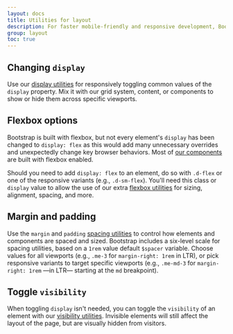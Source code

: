 ```yaml
---
layout: docs
title: Utilities for layout
description: For faster mobile-friendly and responsive development, Bootstrap includes dozens of utility classes for showing, hiding, aligning, and spacing content.
group: layout
toc: true
---
```


## Changing `display`

Use our [display utilities](/utilities/display.md) for
responsively toggling common values of the `display` property. Mix it with our
grid system, content, or components to show or hide them across specific
viewports.

## Flexbox options

Bootstrap is built with flexbox, but not every element's `display` has been
changed to `display: flex` as this would add many unnecessary overrides and
unexpectedly change key browser behaviors. Most of [our components](/components/alerts.md) are built with flexbox enabled.

Should you need to add `display: flex` to an element, do so with `.d-flex` or
one of the responsive variants (e.g., `.d-sm-flex`). You'll need this class or
`display` value to allow the use of our extra [flexbox utilities](/utilities/flex.md) for sizing, alignment, spacing, and more.

## Margin and padding

Use the `margin` and `padding` [spacing utilities](/utilities/spacing.md) to control how elements and components are spaced and
sized. Bootstrap includes a six-level scale for spacing utilities, based on a
`1rem` value default `$spacer` variable. Choose values for all viewports (e.g.,
`.me-3` for `margin-right: 1rem` in LTR), or pick responsive variants to target
specific viewports (e.g., `.me-md-3` for `margin-right: 1rem` —in LTR— starting
at the `md` breakpoint).

## Toggle `visibility`

When toggling `display` isn't needed, you can toggle the `visibility` of an
element with our [visibility utilities](/utilities/visibility.md). Invisible elements will still affect the layout of
the page, but are visually hidden from visitors.
